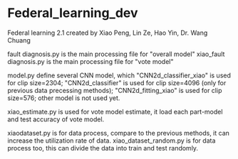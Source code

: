 # Federal_learning_dev

Federal learning 2.1
created by Xiao Peng, Lin Ze, Hao Yin, Dr. Wang Chuang

fault diagnosis.py is the main processing file for "overall model"
xiao_fault diagnosis.py is the main processing file for "vote model"

model.py define several CNN model, 
	which "CNN2d_classifier_xiao" is used for clip size=2304;
	"CNN2d_classifier" is used for clip size=4096 (only for previous data precessing methods);
	"CNN2d_fitting_xiao" is used for clip size=576;
	other model is not used yet.

xiao_estimate.py is used for vote model estimate, it load each part-model and test accuracy of vote model.

xiaodataset.py is for data process, compare to the previous methods, it can increase the utilization rate of data.
xiao_dataset_random.py is for data process too, this can divide the data into train and test randomly.
